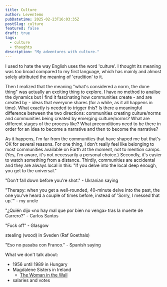 ```yaml
---
title: Culture
author: Leventemo
pubDatetime: 2025-02-23T16:03:35Z
postSlug: culture
featured: false
draft: true
tags:
  - culture
  - thoughts
description: "My adventures with culture."
---
```


I used to hate the way English uses the word 'culture'. I thought its meaning was too broad compared to my first language, which has mainly and almost solely attributed the meaning of 'erudition' to it.

Then I realized that the meaning "what's considered a norm, the done thing" was actually an exciting thing to explore. I have no method to analise the dynamics but I find it fascinating how communities create - and are created by - ideas that everyone shares (for a while, as it all happens in time). What exactly is needed to trigger this? Is there a meaningful difference between the two directions: communities creating culture/norms and communities being created by emerging culture/norms? What are different stages of the process like? What preconditions need to be there in order for an idea to become a narrative and then to become the narrative?

As it happens, I'm far from the communities that have shaped me but that's OK for several reasons. For one thing, I don't really feel like belonging to most communities available on Earth at the moment, not to mention camps. (Yes, I'm aware, it's not necessarily a personal choice.) Secondly, it's easier to watch something from a distance. Thirdly, communities are accidental and they are always local in this: "If you delve into the local deep enough, you get to the universal."

"Don't fall down before you're shot." - Ukranian saying

"Therapy: when you get a well-rounded, 40-minute delve into the past, the one you've heard a couple of times before, instead of 'Sorry, I messed that up.'" - my uncle

"¿Quién dijo «no hay mal que por bien no venga» tras la muerte de Carrero?" - Carlos Santos

"Fuck off" - Glasgow

stealing (wood) in Sveden (Raf Goethals)

"Eso no pasaba con Franco." - Spanish saying

What we don't talk about:
* 1956 until 1989 in Hungary
* Magdalene Sisters in Ireland
  + [The Woman in the Wall](https://www.theguardian.com/tv-and-radio/2023/aug/09/deplorable-places-why-one-bbc-drama-is-shedding-light-on-irelands-church-run-abuse-factorie)
* salaries and votes
